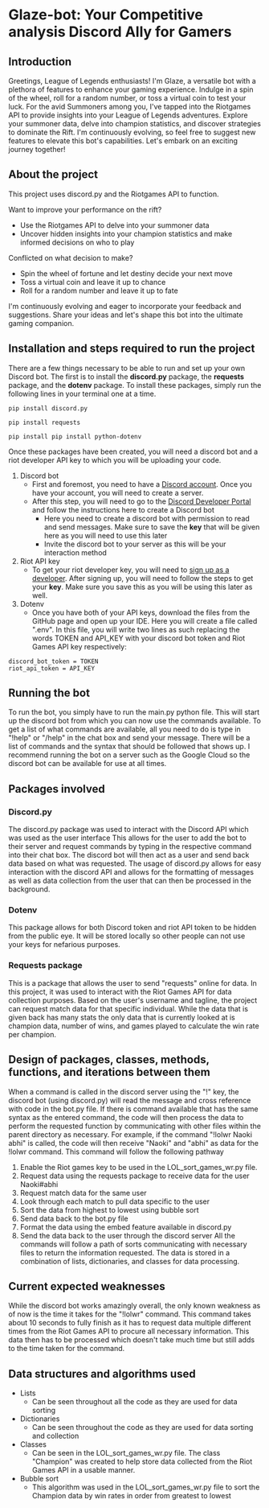 # Glaze-bot: Your Competitive analysis Discord Ally for Gamers

## Introduction
Greetings, League of Legends enthusiasts! I'm Glaze, a versatile bot with a plethora of features to enhance your gaming experience. Indulge in a spin of the wheel, roll for a random number, or toss a virtual coin to test your luck. For the avid Summoners among you, I've tapped into the Riotgames API to provide insights into your League of Legends adventures. Explore your summoner data, delve into champion statistics, and discover strategies to dominate the Rift. I'm continuously evolving, so feel free to suggest new features to elevate this bot's capabilities. Let's embark on an exciting journey together!

## About the project
This project uses discord.py and the Riotgames API to function. 

Want to improve your performance on the rift?
- Use the Riotgames API to delve into your summoner data
- Uncover hidden insights into your champion statistics and make informed decisions on who to play

Conflicted on what decision to make?
- Spin the wheel of fortune and let destiny decide your next move
- Toss a virtual coin and leave it up to chance
- Roll for a random number and leave it up to fate

I'm continuously evolving and eager to incorporate your feedback and suggestions. Share your ideas and let's shape this bot into the ultimate gaming companion.

## Installation and steps required to run the project
There are a few things necessary to be able to run and set up your own Discord bot. The first is to install the **discord.py** package, the **requests** package, and the **dotenv** package. To install these packages, simply run the following lines in your terminal one at a time.
```
pip install discord.py
```
```
pip install requests
```
```
pip install pip install python-dotenv
```
Once these packages have been created, you will need a discord bot and a riot developer API key to which you will be uploading your code.
1. Discord bot
   - First and foremost, you need to have a [Discord account](https://discord.com/). Once you have your account, you will need to create a server. 
   - After this step, you will need to go to the [Discord Developer Portal](https://discord.com/developers/docs/intro) and follow the instructions here to create a Discord bot
     - Here you need to create a discord bot with permission to read and send messages. Make sure to save the **key** that will be given here as you will need to use this later
     - Invite the discord bot to your server as this will be your interaction method
2. Riot API key
   - To get your riot developer key, you will need to [sign up as a developer](https://developer.riotgames.com/). After signing up, you will need to follow the steps to get your **key**. Make sure you save this as you will be using this later as well.
3. Dotenv
   - Once you have both of your API keys, download the files from the GitHub page and open up your IDE. Here you will create a file called ".env". In this file, you will write two lines as such replacing the words TOKEN and API_KEY with your discord bot token and Riot Games API key respectively:
```
discord_bot_token = TOKEN
riot_api_token = API_KEY
```
## Running the bot
To run the bot, you simply have to run the main.py python file. This will start up the discord bot from which you can now use the commands available. To get a list of what commands are available, all you need to do is type in "!help" or "/help" in the chat box and send your message. There will be a list of commands and the syntax that should be followed that shows up.
I recommend running the bot on a server such as the Google Cloud so the discord bot can be available for use at all times.

## Packages involved
### Discord.py
The discord.py package was used to interact with the Discord API which was used as the user interface This allows for the user to add the bot to their server and request commands by typing in the respective command into their chat box. The discord bot will then act as a user and send back data based on what was requested. The usage of discord.py allows for easy interaction with the discord API and allows for the formatting of messages as well as data collection from the user that can then be processed in the background.

### Dotenv
This package allows for both Discord token and riot API token to be hidden from the public eye. It will be stored locally so other people can not use your keys for nefarious purposes.

### Requests package
This is a package that allows the user to send "requests" online for data. In this project, it was used to interact with the Riot Games API for data collection purposes. Based on the user's username and tagline, the project can request match data for that specific individual. While the data that is given back has many stats the only data that is currently looked at is champion data, number of wins, and games played to calculate the win rate per champion.

## Design of packages, classes, methods, functions, and iterations between them
When a command is called in the discord server using the "!" key, the discord bot (using discord.py) will read the message and cross reference with code in the bot.py file. If there is command available that has the same syntax as the entered command, the code will then process the data to perform the requested function by communicating with other files within the parent directory as necessary. For example, if the command "!lolwr Naoki abhi" is called, the code will then receive "Naoki" and "abhi" as data for the !lolwr command. This command will follow the following pathway
1. Enable the Riot games key to be used in the LOL_sort_games_wr.py file.
2. Request data using the requests package to receive data for the user Naoki#abhi
3. Request match data for the same user
4. Look through each match to pull data specific to the user
5. Sort the data from highest to lowest using bubble sort
6. Send data back to the bot.py file
7. Format the data using the embed feature available in discord.py
8. Send the data back to the user through the discord server
All the commands will follow a path of sorts communicating with necessary files to return the information requested. The data is stored in a combination of lists, dictionaries, and classes for data processing.

## Current expected weaknesses
While the discord bot works amazingly overall, the only known weakness as of now is the time it takes for the "!lolwr" command. This command takes about 10 seconds to fully finish as it has to request data multiple different times from the Riot Games API to procure all necessary information. This data then has to be processed which doesn't take much time but still adds to the time taken for the command.

## Data structures and algorithms used
- Lists
   - Can be seen throughout all the code as they are used for data sorting
- Dictionaries
   - Can be seen throughout the code as they are used for data sorting and collection
- Classes
   - Can be seen in the LOL_sort_games_wr.py file. The class "Champion" was created to help store data collected from the Riot Games API in a usable manner.
- Bubble sort
   - This algorithm was used in the LOL_sort_games_wr.py file to sort the Champion data by win rates in order from greatest to lowest
